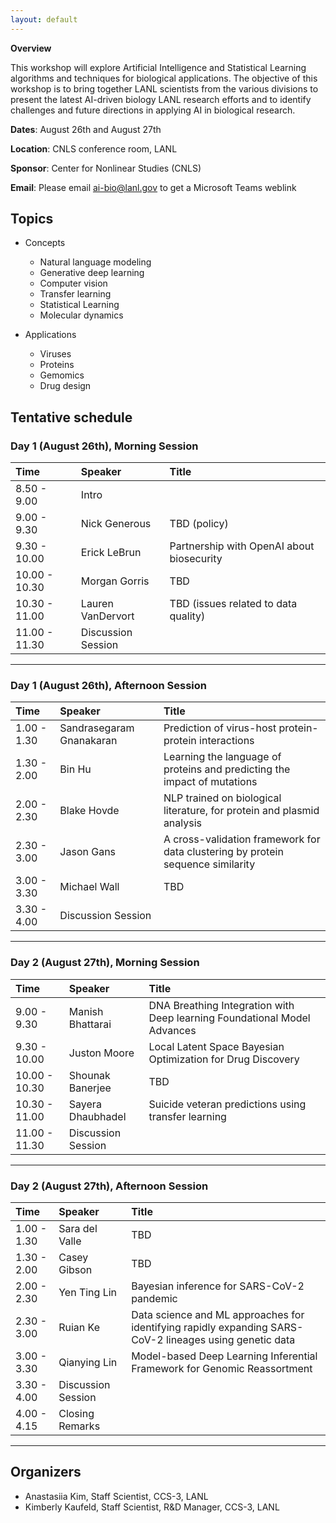 ```yaml
---
layout: default
---
```


**Overview**

This workshop will explore Artificial Intelligence and Statistical Learning algorithms and techniques for biological applications. The objective of this workshop is to bring together LANL scientists from the various divisions to present the latest AI-driven biology LANL research efforts and to identify challenges and future directions in applying AI in biological research.


<!--[Link to another page](./another-page.html).--> 

**Dates**: August 26th and August 27th

**Location**: CNLS conference room, LANL

**Sponsor**: Center for Nonlinear Studies (CNLS) 

**Email**: Please email ai-bio@lanl.gov to get a Microsoft Teams weblink

## Topics

- Concepts
    - Natural language modeling
    - Generative deep learning
    - Computer vision
    - Transfer learning
    - Statistical Learning
    - Molecular dynamics
      
-  Applications
    - Viruses
    - Proteins
    - Gemomics
    - Drug design
   

## Tentative schedule

### Day 1 (August 26th), Morning Session

| Time           | Speaker            | Title                                            |
|:---------------|:-------------------|:-------------------------------------------------|
| 8.50 - 9.00    | Intro              |                                                  |
| 9.00 - 9.30    | Nick Generous      | TBD (policy)                                     |
| 9.30 - 10.00   | Erick LeBrun       | Partnership with OpenAI about biosecurity        |
| 10.00 - 10.30  | Morgan Gorris      | TBD                                              |
| 10.30 - 11.00  | Lauren VanDervort  | TBD (issues related to data quality)             |
| 11.00 - 11.30  | Discussion Session |                                                  |

* * *

### Day 1 (August 26th), Afternoon Session

| Time           | Speaker                   | Title                                                                          |
|:---------------|:--------------------------|:-------------------------------------------------------------------------------|
| 1.00 - 1.30    | Sandrasegaram Gnanakaran  | Prediction of virus-host protein-protein interactions                          |
| 1.30 - 2.00    | Bin Hu                    | Learning the language of proteins and predicting the impact of mutations       |
| 2.00 - 2.30    | Blake Hovde               | NLP trained on biological literature, for protein and plasmid analysis         |
| 2.30 - 3.00    | Jason Gans                | A cross-validation framework for data clustering by protein sequence similarity|
| 3.00 - 3.30    | Michael Wall              | TBD                                                                            |
| 3.30 - 4.00    | Discussion Session        |                                                                                |

* * *


### Day 2 (August 27th), Morning Session

| Time           | Speaker            | Title                                                                               |
|:---------------|:-------------------|:------------------------------------------------------------------------------------|
| 9.00 - 9.30    | Manish Bhattarai   | DNA Breathing Integration with Deep learning Foundational Model Advances            |
| 9.30 - 10.00   | Juston Moore       | Local Latent Space Bayesian Optimization for Drug Discovery                         |
| 10.00 - 10.30  | Shounak Banerjee   | TBD                                                                                 |
| 10.30 - 11.00  | Sayera Dhaubhadel  | Suicide veteran predictions using transfer learning                                 |
| 11.00 - 11.30  | Discussion Session |                                                                                     |

* * *


### Day 2 (August 27th), Afternoon Session

| Time           | Speaker            | Title                                                                                                  |
|:---------------|:-------------------|:-------------------------------------------------------------------------------------------------------|
| 1.00 - 1.30    | Sara del Valle     | TBD                                                                                                    |
| 1.30 - 2.00    | Casey Gibson       | TBD                                                                                                    |
| 2.00 - 2.30    | Yen Ting Lin       | Bayesian inference for SARS-CoV-2 pandemic                                                             |
| 2.30 - 3.00    | Ruian Ke           | Data science and ML approaches for identifying rapidly expanding SARS-CoV-2 lineages using genetic data|
| 3.00 - 3.30    | Qianying Lin       | Model-based Deep Learning Inferential Framework for Genomic Reassortment                               |
| 3.30 - 4.00    | Discussion Session |                                                                                                        |
| 4.00 - 4.15    | Closing Remarks    |                                                                                                        |

* * *

## Organizers

*   Anastasiia Kim, Staff Scientist, CCS-3, LANL
*   Kimberly Kaufeld, Staff Scientist, R&D Manager, CCS-3, LANL

